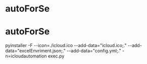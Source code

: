 ﻿# autoForSe
# autoForSe

pyinstaller -F --icon=./icloud.ico --add-data="icloud.ico;." --add-data="excelEnvriment.json;." --add-data="config.yml;." -n=icloudautomation exec.py
